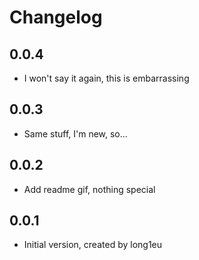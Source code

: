 # Changelog

## 0.0.4

- I won't say it again, this is embarrassing

## 0.0.3

- Same stuff, I'm new, so...

## 0.0.2

- Add readme gif, nothing special

## 0.0.1

- Initial version, created by long1eu


